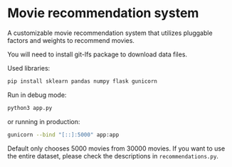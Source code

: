 # Movie recommendation system

A customizable movie recommendation system that utilizes pluggable factors and weights to recommend movies.

You will need to install git-lfs package to download data files.

Used libraries:
```bash
pip install sklearn pandas numpy flask gunicorn
```

Run in debug mode:
```bash
python3 app.py
```
or running in production:
```bash
gunicorn --bind "[::]:5000" app:app
```

Default only chooses 5000 movies from 30000 movies. If you want to use the entire dataset, please check the descriptions in `recommendations.py`.